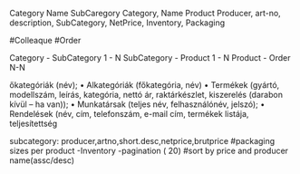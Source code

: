 ﻿Category Name
SubCaregory Category, Name
Product Producer, art-no, description, SubCategory, NetPrice, Inventory, Packaging

#Colleaque
#Order

Category - SubCategory 1 - N
SubCategory - Product  1 - N
Product - Order N-N


őkategóriák (név);
• Alkategóriák (főkategória, név)
• Termékek (gyártó, modellszám, leírás, kategória, nettó ár, raktárkészlet, kiszerelés (darabon kívül – ha
van));
• Munkatársak (teljes név, felhasználónév, jelszó);
• Rendelések (név, cím, telefonszám, e-mail cím, termékek listája, teljesítettség



subcategory:
	producer,artno,short.desc,netprice,brutprice
	#packaging sizes per product
	-Inventory
	-pagination ( 20)
	#sort by price and producer name(assc/desc)